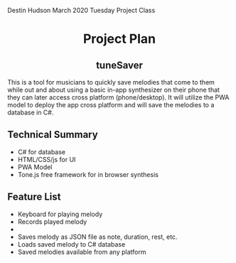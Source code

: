 Destin Hudson
March 2020
Tuesday Project Class

<h1 align="center">Project Plan</h1>
<h2 align="center">tuneSaver</h2>
This is a tool for musicians to quickly save melodies that come to them while out and about using a basic in-app synthesizer on their phone that they can later access cross platform (phone/desktop). It will utilize the PWA model to deploy the app cross platform and will save the melodies to a database in C#.

## Technical Summary
<ul>
 <li>C# for database</li>
 <li>HTML/CSS/js for UI</li>
 <li>PWA Model</li>
 <li>Tone.js free framework for in browser synthesis</li>
</ul>

## Feature List
<ul>
 <li>Keyboard for playing melody</li>
 <li>Records played melody<li>
 <li>Saves melody as JSON file as note, duration, rest, etc.</li>
 <li>Loads saved melody to C# database</li>
 <li>Saved melodies available from any platform</li>
</ul>
